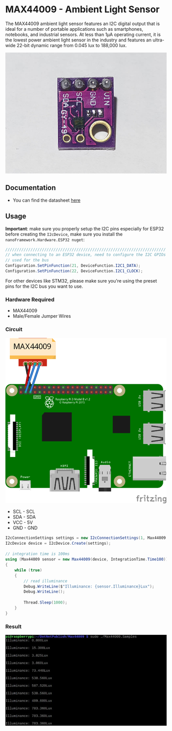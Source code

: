 # MAX44009 - Ambient Light Sensor

The MAX44009 ambient light sensor features an I2C digital output that is ideal for a number of portable applications such as smartphones, notebooks, and industrial sensors. At less than 1µA operating current, it is the lowest power ambient light sensor in the industry and features an ultra-wide 22-bit dynamic range from 0.045 lux to 188,000 lux.

![MAX44009 - Ambient Light Sensor](sensor.jpg)

## Documentation

- You can find the datasheet [here](https://cdn.datasheetspdf.com/pdf-down/M/A/X/MAX44009_MaximIntegratedProducts.pdf)

## Usage

**Important**: make sure you properly setup the I2C pins especially for ESP32 before creating the `I2cDevice`, make sure you install the `nanoFramework.Hardware.ESP32 nuget`:

```csharp
//////////////////////////////////////////////////////////////////////
// when connecting to an ESP32 device, need to configure the I2C GPIOs
// used for the bus
Configuration.SetPinFunction(21, DeviceFunction.I2C1_DATA);
Configuration.SetPinFunction(22, DeviceFunction.I2C1_CLOCK);
```

For other devices like STM32, please make sure you're using the preset pins for the I2C bus you want to use.

### Hardware Required

- MAX44009
- Male/Female Jumper Wires

### Circuit

![MAX44009 circuit](MAX44009_circuit_bb.png)

- SCL - SCL
- SDA - SDA
- VCC - 5V
- GND - GND

```csharp
I2cConnectionSettings settings = new I2cConnectionSettings(1, Max44009.DefaultI2cAddress);
I2cDevice device = I2cDevice.Create(settings);

// integration time is 100ms
using (Max44009 sensor = new Max44009(device, IntegrationTime.Time100))
{
    while (true)
    {
        // read illuminance
        Debug.WriteLine($"Illuminance: {sensor.Illuminance}Lux");
        Debug.WriteLine();

        Thread.Sleep(1000);
    }
}
```

### Result

![Sample Result](RunningResult.jpg)
